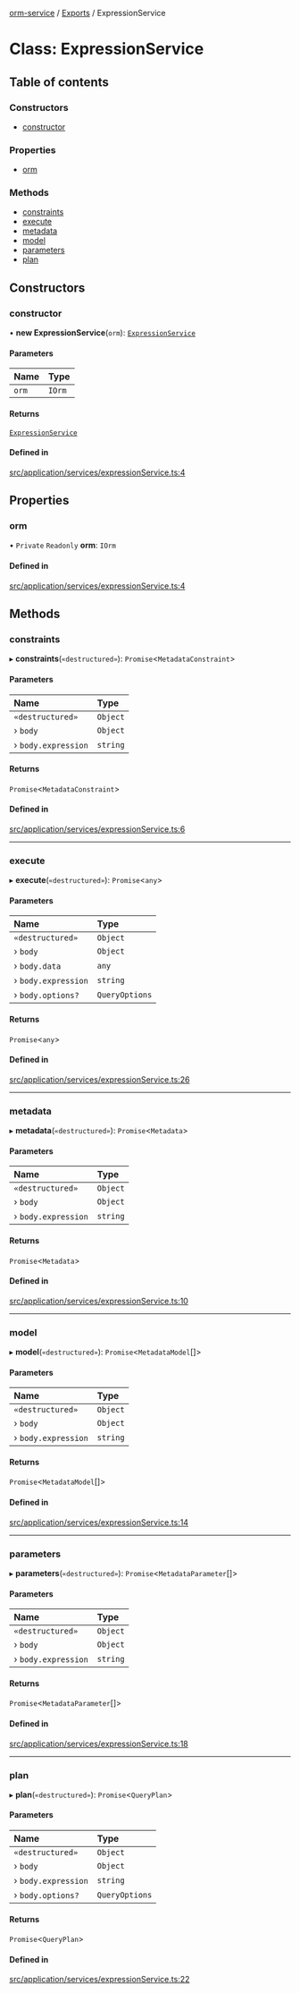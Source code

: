[orm-service](../README.md) / [Exports](../modules.md) / ExpressionService

# Class: ExpressionService

## Table of contents

### Constructors

- [constructor](ExpressionService.md#constructor)

### Properties

- [orm](ExpressionService.md#orm)

### Methods

- [constraints](ExpressionService.md#constraints)
- [execute](ExpressionService.md#execute)
- [metadata](ExpressionService.md#metadata)
- [model](ExpressionService.md#model)
- [parameters](ExpressionService.md#parameters)
- [plan](ExpressionService.md#plan)

## Constructors

### constructor

• **new ExpressionService**(`orm`): [`ExpressionService`](ExpressionService.md)

#### Parameters

| Name | Type |
| :------ | :------ |
| `orm` | `IOrm` |

#### Returns

[`ExpressionService`](ExpressionService.md)

#### Defined in

[src/application/services/expressionService.ts:4](https://github.com/lambda-orm/lambdaorm-svc/blob/544946027110866e64f7cd501248b170a08ee945/src/application/services/expressionService.ts#L4)

## Properties

### orm

• `Private` `Readonly` **orm**: `IOrm`

#### Defined in

[src/application/services/expressionService.ts:4](https://github.com/lambda-orm/lambdaorm-svc/blob/544946027110866e64f7cd501248b170a08ee945/src/application/services/expressionService.ts#L4)

## Methods

### constraints

▸ **constraints**(`«destructured»`): `Promise`\<`MetadataConstraint`\>

#### Parameters

| Name | Type |
| :------ | :------ |
| `«destructured»` | `Object` |
| › `body` | `Object` |
| › `body.expression` | `string` |

#### Returns

`Promise`\<`MetadataConstraint`\>

#### Defined in

[src/application/services/expressionService.ts:6](https://github.com/lambda-orm/lambdaorm-svc/blob/544946027110866e64f7cd501248b170a08ee945/src/application/services/expressionService.ts#L6)

___

### execute

▸ **execute**(`«destructured»`): `Promise`\<`any`\>

#### Parameters

| Name | Type |
| :------ | :------ |
| `«destructured»` | `Object` |
| › `body` | `Object` |
| › `body.data` | `any` |
| › `body.expression` | `string` |
| › `body.options?` | `QueryOptions` |

#### Returns

`Promise`\<`any`\>

#### Defined in

[src/application/services/expressionService.ts:26](https://github.com/lambda-orm/lambdaorm-svc/blob/544946027110866e64f7cd501248b170a08ee945/src/application/services/expressionService.ts#L26)

___

### metadata

▸ **metadata**(`«destructured»`): `Promise`\<`Metadata`\>

#### Parameters

| Name | Type |
| :------ | :------ |
| `«destructured»` | `Object` |
| › `body` | `Object` |
| › `body.expression` | `string` |

#### Returns

`Promise`\<`Metadata`\>

#### Defined in

[src/application/services/expressionService.ts:10](https://github.com/lambda-orm/lambdaorm-svc/blob/544946027110866e64f7cd501248b170a08ee945/src/application/services/expressionService.ts#L10)

___

### model

▸ **model**(`«destructured»`): `Promise`\<`MetadataModel`[]\>

#### Parameters

| Name | Type |
| :------ | :------ |
| `«destructured»` | `Object` |
| › `body` | `Object` |
| › `body.expression` | `string` |

#### Returns

`Promise`\<`MetadataModel`[]\>

#### Defined in

[src/application/services/expressionService.ts:14](https://github.com/lambda-orm/lambdaorm-svc/blob/544946027110866e64f7cd501248b170a08ee945/src/application/services/expressionService.ts#L14)

___

### parameters

▸ **parameters**(`«destructured»`): `Promise`\<`MetadataParameter`[]\>

#### Parameters

| Name | Type |
| :------ | :------ |
| `«destructured»` | `Object` |
| › `body` | `Object` |
| › `body.expression` | `string` |

#### Returns

`Promise`\<`MetadataParameter`[]\>

#### Defined in

[src/application/services/expressionService.ts:18](https://github.com/lambda-orm/lambdaorm-svc/blob/544946027110866e64f7cd501248b170a08ee945/src/application/services/expressionService.ts#L18)

___

### plan

▸ **plan**(`«destructured»`): `Promise`\<`QueryPlan`\>

#### Parameters

| Name | Type |
| :------ | :------ |
| `«destructured»` | `Object` |
| › `body` | `Object` |
| › `body.expression` | `string` |
| › `body.options?` | `QueryOptions` |

#### Returns

`Promise`\<`QueryPlan`\>

#### Defined in

[src/application/services/expressionService.ts:22](https://github.com/lambda-orm/lambdaorm-svc/blob/544946027110866e64f7cd501248b170a08ee945/src/application/services/expressionService.ts#L22)
